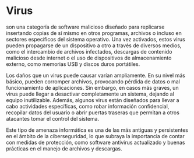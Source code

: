 # Virus

son una categoría de software malicioso diseñado para replicarse insertando copias de sí mismo en otros programas, archivos o incluso en sectores específicos del sistema operativo. Una vez activados, estos virus pueden propagarse de un dispositivo a otro a través de diversos medios, como el intercambio de archivos infectados, descargas de contenido malicioso desde internet o el uso de dispositivos de almacenamiento externo, como memorias USB y discos duros portátiles.

Los daños que un virus puede causar varían ampliamente. En su nivel más básico, pueden corromper archivos, provocando pérdida de datos o mal funcionamiento de aplicaciones. Sin embargo, en casos más graves, un virus puede llegar a desactivar completamente un sistema, dejando al equipo inutilizable. Además, algunos virus están diseñados para llevar a cabo actividades específicas, como robar información confidencial, recopilar datos del usuario o abrir puertas traseras que permitan a otros atacantes tomar el control del sistema.

Este tipo de amenaza informática es una de las más antiguas y persistentes en el ámbito de la ciberseguridad, lo que subraya la importancia de contar con medidas de protección, como software antivirus actualizado y buenas prácticas en el manejo de archivos y descargas.
